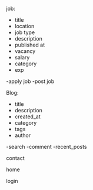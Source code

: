 job: 
 - title
 - location
 - job type
 - description 
 - published at
 - vacancy
 - salary
 - category
 - exp
 
 -apply job
 -post job
 
Blog: 
 - title
 - description
 - created_at
 - category
 - tags
 - author
 
 -search
 -comment
 -recent_posts
 
contact

home

login
 